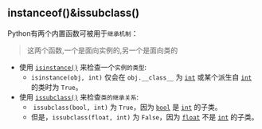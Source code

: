 ## instanceof()&issubclass()

Python有两个内置函数可被用于`继承机制`：

> 这两个函数,一个是面向实例的,另一个是面向类的

* 使用 [`isinstance()`](https://docs.python.org/zh-cn/3/library/functions.html#isinstance) 来检查一个`实例的类型`: 
  * `isinstance(obj, int)` 仅会在 `obj.__class__` 为 [`int`](https://docs.python.org/zh-cn/3/library/functions.html#int) 或某个派生自 [`int`](https://docs.python.org/zh-cn/3/library/functions.html#int) 的类时为 `True`。
* 使用 [`issubclass()`](https://docs.python.org/zh-cn/3/library/functions.html#issubclass) 来检查`类的继承关系`:
  *  `issubclass(bool, int)` 为 `True`，因为 [`bool`](https://docs.python.org/zh-cn/3/library/functions.html#bool) 是 [`int`](https://docs.python.org/zh-cn/3/library/functions.html#int) 的子类。
  * 但是，`issubclass(float, int)` 为 `False`，因为 [`float`](https://docs.python.org/zh-cn/3/library/functions.html#float) 不是 [`int`](https://docs.python.org/zh-cn/3/library/functions.html#int) 的子类。
